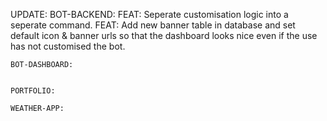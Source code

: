 UPDATE:
    BOT-BACKEND:
      FEAT: Seperate customisation logic into a seperate command. 
      FEAT: Add new banner table in database and set default icon & banner urls so that the dashboard looks nice even if the use has not customised the bot.

    BOT-DASHBOARD:
      

    PORTFOLIO:

    WEATHER-APP:
